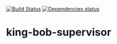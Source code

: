 [![Build Status][travisbadge img]][travisbadge]
[![Dependencies status][versioneye img]][versioneye]
# king-bob-supervisor





[travisbadge]:https://travis-ci.org/mkowalzik/king-bob-supervisor
[travisbadge img]:https://travis-ci.org/mkowalzik/king-bob-supervisor.svg?branch=master

[versioneye]:https://www.versioneye.com/user/projects/5890ffd2a23e810038c34e27
[versioneye img]:https://www.versioneye.com/user/projects/5890ffd2a23e810038c34e27/badge.svg?style=flat-square